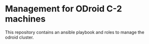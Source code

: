 Management for ODroid C-2 machines
==================================

This repository contains an ansible playbook and roles to manage the odroid cluster.
